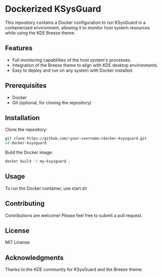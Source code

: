 # Dockerized KSysGuard

This repository contains a Docker configuration to run KSysGuard in a containerized environment, allowing it to monitor host system resources while using the KDE Breeze theme.

## Features

- Full monitoring capabilities of the host system's processes.
- Integration of the Breeze theme to align with KDE desktop environments.
- Easy to deploy and run on any system with Docker installed.

## Prerequisites

- Docker
- Git (optional, for cloning the repository)

## Installation

Clone the repository:

```bash
git clone https://github.com/<your-username>/docker-ksysguard.git
cd docker-ksysguard
```

Build the Docker image:

```bash
docker build -t my-ksysguard .
```

## Usage
To run the Docker container, use start.sh

## Contributing
Contributions are welcome! Please feel free to submit a pull request.

## License
MIT License

## Acknowledgments
Thanks to the KDE community for KSysGuard and the Breeze theme.
